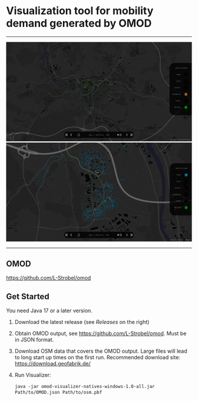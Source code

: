 # Visualization tool for mobility demand generated by OMOD

---

<p align="center">
   <img src="doc/images/omod_vis_far.png" width="1000"/>
   <img src="doc/images/omod_vis_close.png" width="1000"/>
</p>

---

## OMOD

https://github.com/L-Strobel/omod

## Get Started

You need Java 17 or a later version.

1. Download the latest release (see *Releases* on the right)
2. Obtain OMOD output, see https://github.com/L-Strobel/omod. Must be in JSON format.
3. Download OSM data that covers the OMOD output. Large files will lead to long start up times on the first run. Recommended download site: https://download.geofabrik.de/
4. Run Visualizer:

   ```
   java -jar omod-visualizer-natives-windows-1.0-all.jar Path/to/OMOD.json Path/to/osm.pbf 
   ```
